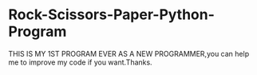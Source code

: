# Rock-Scissors-Paper-Python-Program
THIS IS MY 1ST PROGRAM EVER AS A NEW PROGRAMMER,you can help me to improve my code if you want.Thanks.
